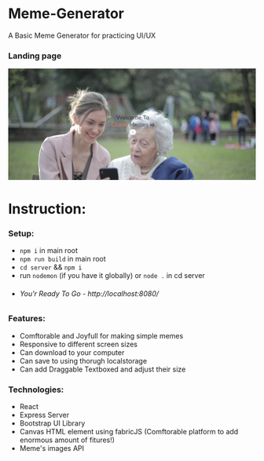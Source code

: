# Meme-Generator
A Basic Meme Generator for practicing UI/UX

### Landing page
![landing page](./readme-files/Meme-Landing.jpeg)

# Instruction:

### Setup:

* `npm i` in main root
* `npm run build` in main root
* `cd server` && `npm i`
* run `nodemon` (if you have it globally) or `node .` in cd server
* ###### You'r Ready To Go - http://localhost:8080/

### Features:

* Comftorable and Joyfull for making simple memes
* Responsive to different screen sizes
* Can download to your computer
* Can save to using thorugh localstorage
* Can add Draggable Textboxed and adjust their size

### Technologies:
- React
- Express Server
- Bootstrap UI Library
- Canvas HTML element using fabricJS (Comftorable platform to add enormous amount of fitures!)
- Meme's images API
